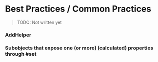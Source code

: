 # Best Practices / Common Practices

> TODO: Not written yet

### AddHelper

### Subobjects that expose one (or more) (calculated) properties through #set
